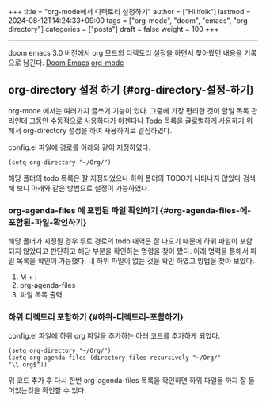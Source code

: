 +++
title = "org-mode에서 디렉토리 설정하기"
author = ["Hillfolk"]
lastmod = 2024-08-12T14:24:33+09:00
tags = ["org-mode", "doom", "emacs", "org-directory"]
categories = ["posts"]
draft = false
weight = 100
+++

---

doom emacs 3.0 버전에서 org 모드의 디렉토리 설정을 하면서 찾아봤던 내용을 기록으로 남긴다.
 [Doom Emacs](https://github.com/doomemacs)
 [org-mode](https://edykim.com/ko/post/start-with-orgmode-basics/)


## org-directory 설정 하기 {#org-directory-설정-하기}

org-mode 에서는 여러가지 글쓰기 기능이 있다. 그중에 가장 편리한 것이 할일 목록 관리인데 그동안 수동적으로 사용하다가 아젠다나 Todo 목록을 글로벌하게 사용하기 위해서 org-directory 설정을 하여 사용하기로 결심하였다.

config.el 파일에 경로를 아래와 같이 지정하였다.

```nil
(setq org-directory "~/Org/")
```

해당 폴더의 todo 목록은 잘 지정되었으나 하위 폴더의 TODO가 나타나지 않았다 검색해 보니 아래와 같은 방법으로 설정이 가능하였다.


### org-agenda-files 에 포함된 파일 확인하기 {#org-agenda-files-에-포함된-파일-확인하기}

해당 폴더가 지정될 경우 루트 경로의 todo 내역은 잘 나오기 때문에 하위 파일이 포함되지 않았다고 판단하고 해당 부분을 확인하는 명령을 찾아 봤다.
아래 명력을 통해서 파일 목록을 확인이 가능했다. 내 하위 파일이 없는 것을 확인 하였고 방법을 찾아 보았다.

1.  M + :
2.  org-agenda-files
3.  파일 목록 출력


### 하위 디렉토리 포함하기 {#하위-디렉토리-포함하기}

config.el 파일에 하위 org 파일을 추가하는 아래 코드를 추가하게 되었다.

```nil
(setq org-directory "~/Org/")
(setq org-agenda-files (directory-files-recursively "~/Org/" "\\.org$"))
```

위 코드 추가 후 다시 한번 org-agenda-files 목록을 확인하면 하위 파일들 까지 잘 들어있는것을 확인할 수 있다.
